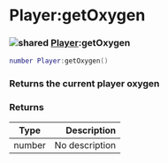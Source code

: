 # Player:getOxygen

### ![shared](../../home/player/.gitbook/assets/shared.png) [Player](../../home/player/home/Player/):getOxygen

```lua
number Player:getOxygen()
```

### Returns the current player oxygen

### Returns

| Type   |    Description |
| ------ | -------------: |
| number | No description |
